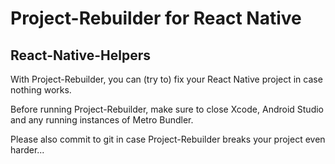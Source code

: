 # Project-Rebuilder for React Native
## React-Native-Helpers

With Project-Rebuilder, you can (try to) fix your React Native project in case nothing works.

Before running Project-Rebuilder, make sure to close Xcode, Android Studio and any running instances of Metro Bundler.

Please also commit to git in case Project-Rebuilder breaks your project even harder...